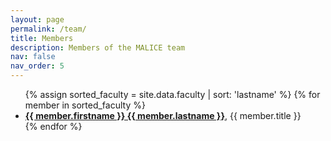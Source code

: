 ```yaml
---
layout: page
permalink: /team/
title: Members
description: Members of the MALICE team
nav: false
nav_order: 5
---
```




<ul>
  {% assign sorted_faculty = site.data.faculty | sort: 'lastname' %}
  {% for member in sorted_faculty %}
    <li>
      <strong><a href="{{ member.url }}" target="_blank">{{ member.firstname }} {{ member.lastname }}</a></strong>,
      {{ member.title }}
    </li>
  {% endfor %}
</ul>
